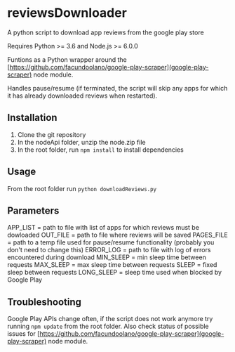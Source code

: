 # reviewsDownloader
A python script to download app reviews from the google play store

Requires Python >= 3.6 and Node.js >= 6.0.0

Funtions as a Python wrapper around the [https://github.com/facundoolano/google-play-scraper](google-play-scraper) node module.

Handles pause/resume (if terminated, the script will skip any apps for which it has already downloaded reviews when restarted).

## Installation

1. Clone the git repository
2. In the nodeApi folder, unzip the node.zip file
3. In the root folder, run `npm install` to install dependencies

## Usage 

From the root folder run `python downloadReviews.py`

## Parameters

APP_LIST = path to file with list of apps for which reviews must be dowloaded
OUT_FILE = path to file where reviews will be saved
PAGES_FILE = path to a temp file used for pause/resume functionality (probably you don't need to change this)
ERROR_LOG = path to file with log of errors encountered during download
MIN_SLEEP = min sleep time between requests 
MAX_SLEEP = max sleep time between requests
SLEEP = fixed sleep between requests 
LONG_SLEEP = sleep time used when blocked by Google Play

## Troubleshooting

Google Play APIs change often, if the script does not work anymore try running `npm update` from the root folder.
Also check status of possible issues for [https://github.com/facundoolano/google-play-scraper](google-play-scraper) node module. 
